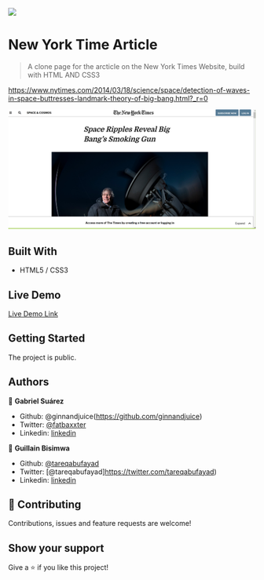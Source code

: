![](https://img.shields.io/badge/Microverse-blueviolet)

# New York Time Article

> A clone page for the arcticle on the New York Times Website, build with HTML AND CSS3 

https://www.nytimes.com/2014/03/18/science/space/detection-of-waves-in-space-buttresses-landmark-theory-of-big-bang.html?_r=0

![Alt text](https://github.com/GabrielJSuarez/positioningAndFloatingElements/blob/Article-feature-branch/images/page-screeshot-nytimesclone.png?raw=true "Screenshot")

## Built With

- HTML5 / CSS3

## Live Demo

[Live Demo Link]( https://gabrieljsuarez.github.io/positioningAndFloatingElements/)


## Getting Started

The project is public.

## Authors

👤 **Gabriel Suárez**

- Github: @ginnandjuice(https://github.com/ginnandjuice)
- Twitter: [@fatbaxxter](https://twitter.com/fatbaxxter)
- Linkedin: [linkedin](https://www.linkedin.com/in/gabriel-su%C3%A1rez-torres-85125a1ab/)

👤 **Guillain Bisimwa**

- Github: [@tareqabufayad](https://github.com/tareqabufayad)
- Twitter: [@tareqabufayad]https://twitter.com/tareqabufayad)
- Linkedin: [linkedin](https://www.linkedin.com/in/tariq-ij-abufayad/
)

## 🤝 Contributing

Contributions, issues and feature requests are welcome!

## Show your support

Give a ⭐️ if you like this project!

